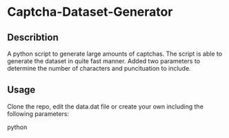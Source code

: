 # Captcha-Dataset-Generator

## Describtion 

A python script to generate large amounts of captchas. The script is able to generate the dataset 
in quite fast manner. Added two parameters to determine the number of characters and puncituation to include. 

## Usage 

Clone the repo, edit the data.dat file or create your own including the following parameters:  

python 
